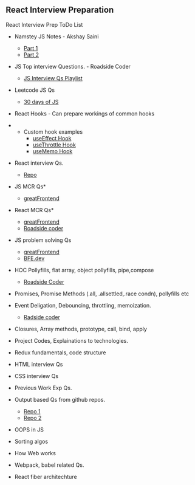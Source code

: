 ## React Interview Preparation

React Interview Prep ToDo List

- Namstey JS Notes - Akshay Saini
  - [Part 1](https://www.youtube.com/playlist?list=PLlasXeu85E9cQ32gLCvAvr9vNaUccPVNP)
  - [Part 2](https://www.youtube.com/playlist?list=PLlasXeu85E9eWOpw9jxHOQyGMRiBZ60aX)
- JS Top interview Questions. - Roadside Coder
  - [JS Interview Qs Playlist](https://www.youtube.com/playlist?list=PLKhlp2qtUcSaCVJEt4ogEFs6I41pNnMU5)
- Leetcode JS Qs
  - [30 days of JS](https://leetcode.com/studyplan/30-days-of-javascript/)
- React Hooks - Can prepare workings of common hooks
- - Custom hook examples
    - [useEffect Hook](https://youtu.be/tNQuUgmv1Fs?si=YLpjY8PhbZoWbEQL)
    - [useThrottle Hook](https://youtu.be/VDKMODA168A?si=QZfxEJj2LTfnM9pz)
    - [useMemo Hook](https://youtu.be/2fEW-5ZyQMc?si=Zj69UoMEKnK0TTG4)
- React interview Qs.
  - [Repo](https://github.com/sudheerj/reactjs-interview-questions?tab=readme-ov-file)
- JS MCR Qs\*
  - [greatFrontend](https://www.greatfrontend.com/interviews/gfe75)
- React MCR Qs\*
  - [greatFrontend](https://www.greatfrontend.com/questions/react-interview-questions)
  - [Roadside coder](https://www.youtube.com/playlist?list=PLKhlp2qtUcSYQojD5G-ElgHezoCyq2Hgo)
- JS problem solving Qs
  - [greatFrontend](https://www.greatfrontend.com/interviews/blind75)
  - [BFE.dev](https://bigfrontend.dev/problem)
- HOC Pollyfills, flat array, object pollyfills, pipe,compose
  - [Roadside Coder](https://youtu.be/Th3rZjfKKhI?si=SeMQMHGDMKOQP7Fe)
- Promises, Promise Methods (.all, .allsettled,.race condn), pollyfills etc
- Event Deligation, Debouncing, throttling, memoization.

  - [Radside coder](https://www.youtube.com/watch?v=rS_4YfbEo2U&list=PLKhlp2qtUcSaCVJEt4ogEFs6I41pNnMU5&index=13)

- Closures, Array methods, prototype, call, bind, apply
- Project Codes, Explainations to technologies.
- Redux fundamentals, code structure
- HTML interview Qs
- CSS interview Qs
- Previous Work Exp Qs.
- Output based Qs from github repos.
  - [Repo 1](https://github.com/Narahari-Sundaragopalan/JavaScript-Interview-Questions/blob/master/questions/coding-questions.md)
  - [Repo 2](https://github.com/lydiahallie/javascript-questions)
- OOPS in JS
- Sorting algos
- How Web works
- Webpack, babel related Qs.
- React fiber architechture
